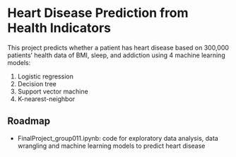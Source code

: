 # Heart Disease Prediction from Health Indicators

This project predicts whether a patient has heart disease based on 300,000 patients’ health data of BMI, sleep, and addiction using 4 machine learning models:
1. Logistic regression
2. Decision tree
3. Support vector machine
4. K-nearest-neighbor 

## Roadmap

- FinalProject_group011.ipynb: code for exploratory data analysis, data wrangling and machine learning models to predict heart disease
